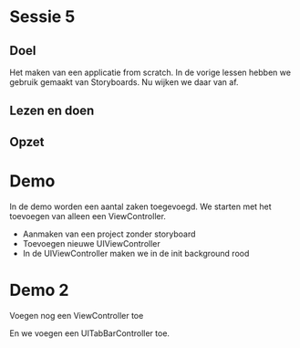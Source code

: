 # Sessie 5

## Doel
Het maken van een applicatie from scratch. 
In de vorige lessen hebben we gebruik gemaakt van Storyboards. Nu wijken we daar van af. 

## Lezen en doen

## Opzet

# Demo
In de demo worden een aantal zaken toegevoegd. We starten met het toevoegen van alleen een ViewController.

* Aanmaken van een project zonder storyboard
* Toevoegen nieuwe UIViewController
* In de UIViewController maken we in de init background rood

# Demo 2
Voegen nog een ViewController toe

En we voegen een UITabBarController toe.